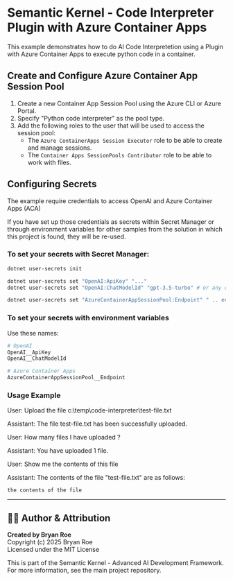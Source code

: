 # Semantic Kernel - Code Interpreter Plugin with Azure Container Apps

This example demonstrates how to do AI Code Interpretetion using a Plugin with Azure Container Apps to execute python code in a container.

## Create and Configure Azure Container App Session Pool  
   
1. Create a new Container App Session Pool using the Azure CLI or Azure Portal.
2. Specify "Python code interpreter" as the pool type.
3. Add the following roles to the user that will be used to access the session pool:
   - The `Azure ContainerApps Session Executor` role to be able to create and manage sessions.
   - The `Container Apps SessionPools Contributor` role to be able to work with files.

## Configuring Secrets

The example require credentials to access OpenAI and Azure Container Apps (ACA)

If you have set up those credentials as secrets within Secret Manager or through environment variables for other samples from the solution in which this project is found, they will be re-used.

### To set your secrets with Secret Manager:

```sh {"id":"01J6KPW1GVTA7TMS3JR5BS6DDY"}
dotnet user-secrets init

dotnet user-secrets set "OpenAI:ApiKey" "..."
dotnet user-secrets set "OpenAI:ChatModelId" "gpt-3.5-turbo" # or any other function callable model.

dotnet user-secrets set "AzureContainerAppSessionPool:Endpoint" " .. endpoint .. "
```

### To set your secrets with environment variables

Use these names:

```sh {"id":"01J6KPW1GVTA7TMS3JR90XESJN"}
# OpenAI
OpenAI__ApiKey
OpenAI__ChatModelId

# Azure Container Apps
AzureContainerAppSessionPool__Endpoint
```

### Usage Example

User: Upload the file c:\temp\code-interpreter\test-file.txt

Assistant: The file test-file.txt has been successfully uploaded.

User: How many files I have uploaded ?

Assistant: You have uploaded 1 file.

User: Show me the contents of this file

Assistant: The contents of the file "test-file.txt" are as follows:

```text {"id":"01J6KPW1GVTA7TMS3JRA9N82E0"}
the contents of the file
```


---

## 👨‍💻 Author & Attribution

**Created by Bryan Roe**  
Copyright (c) 2025 Bryan Roe  
Licensed under the MIT License

This is part of the Semantic Kernel - Advanced AI Development Framework.
For more information, see the main project repository.
